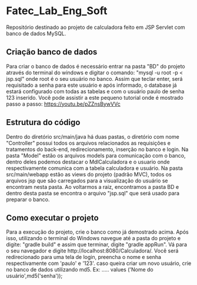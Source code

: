 # Fatec_Lab_Eng_Soft
Repositório destinado ao projeto de calculadora feito em JSP Servlet com banco de dados MySQL.

## Criação banco de dados
Para criar o banco de dados é necessário entrar na pasta "BD" do projeto através do terminal do windows e digitar o comando: "mysql -u root -p < jsp.sql" onde root é o seu usuário no banco. Assim que teclar enter, será requisitado a senha para este usuário e após informado, o database já estará configurado com todas as tabelas e com o usuário paulo de senha 123 inserido. 
Você pode assistir a este pequeno tutorial onde é mostrado passo a passo:
https://youtu.be/pZZnsBywVVc

## Estrutura do código
Dentro do diretório src/main/java há duas pastas, o diretório com nome "Controller" possui todos os arquivos relacionados as requisições e tratamentos do back-end, redirecionamento, inserção no banco e login. Na pasta "Model" estão os arquivos models para comunicação com o banco, dentro deles podemos destacar o MdlCalculadora e o usuario onde respectivamente comunica com a tabela calculadora e usuário.
Na pasta src/main/webapp estão as views do projeto (padrão MVC), todos os arquivos jsp que são carregados para a visualização do usuário se encontram nesta pasta.
Ao voltarmos a raiz, encontramos a pasta BD e dentro desta pasta se encontra o arquivo "jsp.sql" que será usado para preparar o banco.

## Como executar o projeto
Para a execução do projeto, crie o banco como já demostrado acima. Após isso, utilizando o terminal do Windows navegue até a pasta do projeto e digite: "gradle build" e assim que terminar, digite "gradle appRun".
Vá para o seu navegador e digite http://localhost:8080/Calculadora/.
Você será redirecionado para uma tela de login, preencha o nome e senha respectivamente com 'paulo' e '123'. caso queira criar um novo usuário, crie no banco de dados utilizando md5. Ex: ..... values ('Nome do usuário',md5('senha'));



